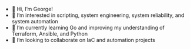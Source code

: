 - 👋 Hi, I’m George!
- 👀 I’m interested in scripting, system engineering, system reliability, and system automation
- 🌱 I’m currently learning Go and improving my understanding of Terraform, Ansible, and Python
- 💞️ I’m looking to collaborate on IaC and automation projects

<!---
cozyviking/cozyviking is a ✨ special ✨ repository because its `README.md` (this file) appears on your GitHub profile.
You can click the Preview link to take a look at your changes.
--->
